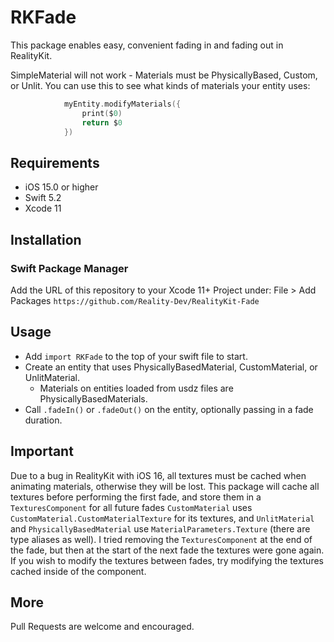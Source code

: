 # RKFade

This package enables easy, convenient fading in and fading out in RealityKit.

SimpleMaterial will not work - Materials must be PhysicallyBased, Custom, or Unlit.
You can use this to see what kinds of materials your entity uses:
``` swift
            myEntity.modifyMaterials({
                print($0)
                return $0
            })
```

## Requirements

- iOS 15.0 or higher
- Swift 5.2
- Xcode 11


## Installation

### Swift Package Manager

Add the URL of this repository to your Xcode 11+ Project under:
    File > Add Packages
    `https://github.com/Reality-Dev/RealityKit-Fade`

## Usage

- Add `import RKFade` to the top of your swift file to start.
- Create an entity that uses PhysicallyBasedMaterial, CustomMaterial, or UnlitMaterial.
    - Materials on entities loaded from usdz files are PhysicallyBasedMaterials.
- Call `.fadeIn()` or `.fadeOut()` on the entity, optionally passing in a fade duration.

## Important

Due to a bug in RealityKit with iOS 16, all textures must be cached when animating materials, otherwise they will be lost. This package will cache all textures before performing the first fade, and store them in a `TexturesComponent` for all future fades
`CustomMaterial` uses `CustomMaterial.CustomMaterialTexture` for its textures,
and `UnlitMaterial` and `PhysicallyBasedMaterial` use `MaterialParameters.Texture` (there are type aliases as well).
I tried removing the `TexturesComponent` at the end of the fade, but then at the start of the next fade the textures were gone again.
If you wish to modify the textures between fades, try modifying the textures cached inside of the component.

## More

Pull Requests are welcome and encouraged.
